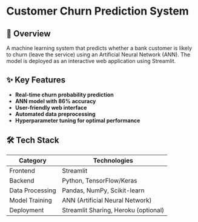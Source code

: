 # Customer Churn Prediction System

## 📌 Overview
A machine learning system that predicts whether a bank customer is likely to churn (leave the service) using an Artificial Neural Network (ANN). The model is deployed as an interactive web application using Streamlit.

## ✨ Key Features
- **Real-time churn probability prediction**
- **ANN model with 86% accuracy**
- **User-friendly web interface**
- **Automated data preprocessing**
- **Hyperparameter tuning for optimal performance**

## 🛠️ Tech Stack
| Category       | Technologies |
|----------------|--------------|
| Frontend       | Streamlit |
| Backend        | Python, TensorFlow/Keras |
| Data Processing| Pandas, NumPy, Scikit-learn |
| Model Training | ANN (Artificial Neural Network) |
| Deployment     | Streamlit Sharing, Heroku (optional) |
